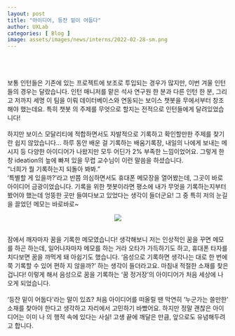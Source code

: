 ```yaml
---
layout: post
title: "아이디어, 등잔 밑이 어둡다"
author: UXLab
categories: [ Blog ]
image: assets/images/news/interns/2022-02-28-sm.png
---
```


<br><br><br>
보통 인턴들은 기존에 있는 프로젝트에 보조로 투입되는 경우가 많지만, 이번 겨울 인턴들의 경우는 달랐습니다. 인턴 매니저를 맡은 석사 연구원 한 분과 다른 인턴 한 분, 그리고 저까지 세명 이 팀을 이뤄 데이터베이스와 연동되는 보이스 챗봇을 무에서부터 창조해야 했는데요. 특히 챗봇 의 주제를 무엇으로 할지는 전적으로 인턴들에게 달려있었습니다!
<br><br>
하지만 보이스 모달리티에 적합하면서도 자발적으로 기록하고 확인할만한 주제를 찾기란 쉽지 않았습니다... 하루 동안 배운 걸 기록하는 배움기록장, 내일의 나에게 보내는 메시지 등 다양한 아이디어가 나왔지만 모두 어딘가 2% 부족한 느낌이었어요. 그렇게 한창 ideation의 늪에 빠져 있을 무렵 교수님이 이런 말씀을 하셨습니다.
<br>
“너희가 뭘 기록하는지 되돌아 봐봐.”
<br>
‘특별할 게 있을까?’라고 반쯤 의심하면서도 휴대폰 메모장을 열어봤는데, 그곳이 바로 아이디어 금광이었습니다. 기록을 위한 챗봇이라면 평소에 내가 무엇을 기록하는지부터 봤어야 했는데 엉뚱한 곳만 들여다보고 있었다는 생각이 들더군요! 그 중 특히 저의 눈길을 끌었던 메모는 바로바로~
<br>
<figure style = "margin-left: auto; margin-right: auto;  width: 70%;  text-align: center">
    <img src="{{site.baseurl}}/assets/images/news/interns/2022-02-28-sm.png">
</figure>
<br>
잠에서 깨자마자 꿈을 기록한 메모였습니다! 생각해보니 저는 인상적인 꿈을 꾸면 메모를 하곤 하는데, 일어나자마자 메모를 하는 거라 오타가 가득하기도 하고, 휴대폰 타자를 치다보면 꿈을 까먹게 돼 아쉽기도 했습니다. ‘음성으로 기록하면 생각나는 대로 한 번에 쭉 기록할 수 있어 편하 지 않을까?’ 하는 생각이 들더라고요. 마침내 적절한 소재를 찾은 겁니다! 이렇게 해서 음성으로 꿈을 기록하는 ‘꿈 정거장’의 아이디어가 처음 세상에 나오게 되었습니다.
<br><br>
‘등잔 밑이 어둡다'라는 말이 있죠? 처음 아이디어를 떠올릴 땐 막연히 ‘누군가는 쓸만한’ 소재를 찾아야 한다고 생각하고 자리에서 고민하기 바빴어요. 하지만 정말 괜찮은 아이디어는 이미 나 의 행적 속에 있다는 사실! 고생 끝에 깨달은 만큼, 앞으로도 유념해두려고 합니다.
<br><br>
